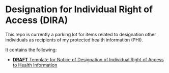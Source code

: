 Designation for Individual Right of Access (DIRA)
=================================================

This repo is currently a parking lot for items related to designation other individuals as recipients of my protected health information (PHI).

It contains the following:


 * [__DRAFT__ Template for  Notice of Designation of Individual Right of Access to Health Information](https://github.com/TransparentHealth/delegation/blob/master/DIRA.md)
 
